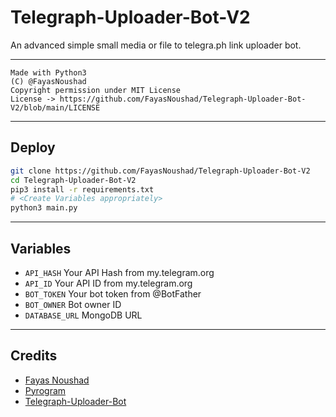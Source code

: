 # Telegraph-Uploader-Bot-V2

An advanced simple small media or file to telegra.ph link uploader bot.

---

```
Made with Python3
(C) @FayasNoushad
Copyright permission under MIT License
License -> https://github.com/FayasNoushad/Telegraph-Uploader-Bot-V2/blob/main/LICENSE
```

---

## Deploy

```sh
git clone https://github.com/FayasNoushad/Telegraph-Uploader-Bot-V2
cd Telegraph-Uploader-Bot-V2
pip3 install -r requirements.txt
# <Create Variables appropriately>
python3 main.py
```

---

## Variables

- `API_HASH` Your API Hash from my.telegram.org
- `API_ID` Your API ID from my.telegram.org
- `BOT_TOKEN` Your bot token from @BotFather
- `BOT_OWNER` Bot owner ID
- `DATABASE_URL` MongoDB URL

---

## Credits

- [Fayas Noushad](https://github.com/FayasNoushad)
- [Pyrogram](https://github.com/pyrogram/pyrogram)
- [Telegraph-Uploader-Bot](https://github.com/FayasNoushad/Telegraph-Uploader-Bot)
